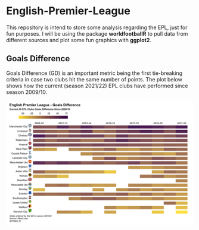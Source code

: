 # English-Premier-League

This repository is intend to store some analysis regarding the EPL, just for fun purposes. I will be using the package **worldfootballR** to pull data from different sources and plot some fun graphics with **ggplot2**.

## Goals Difference

Goals Difference (GD) is an important metric being the first tie-breaking criteria in case two clubs hit the same number of points. The plot below shows how the current (season 2021/22) EPL clubs have performed since season 2009/10.

![alt text](plots/plot_goals_difference.png)
